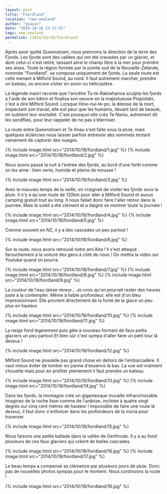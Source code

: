 ```yaml
---
layout: post
title: "Fiordland"
location: "new-zealand"
author: "gsavin"
date: "2014-10-18 23:17:52"
tags: new-zealand
permalink: /2014/10/18/fiordland/
---
```

Après avoir quitté Queenstown, nous prennons la direction de la terre des Fjords. Les fjords sont des vallées qui ont été creusées par un glacier, et dont celui-ci s'est retiré, laissant ainsi le champ libre à la mer pour prendre ses aises. Toute la région formée par la pointe sud de la Nouvelle-Zélande, nommée "Fiordland", se compose uniquement de fjords. La seule route est celle menant à Milford Sound, au nord. Il faut autrement marcher, prendre un bateau, ou encore visiter en avion ou hélicoptère.

La légende maori raconte que l'ancêtre Tu-te-Rakiwhanoa sculpta les fjords a l'aide de son bâton et finalisa son oeuvre en la majestueuse Piopiotahi, c'est à dire Milford Sound. Lorsque Hine-nui-te-po, la déesse de la mort, inspectant son travail, elle eut peur que les humains, devant tant de beauté, en oublient leur mortalité. C'est pourquoi elle créa Te Namu, autrement dit les sandflies, pour leur rappeler de ne pas s'éterniser.

La route entre Queenstown et Te Anau s'est faite sous la pluie, mais quelques éclaircies nous laisser parfois entrevoir des sommets tentant vainement de capturer des nuages.

{% include image.html src="2014/10/18/fiordland/1.jpg" %}
{% include image.html src="2014/10/18/fiordland/2.jpg" %}

Nous avons passé la nuit à l'entrée des fjords, au bord d'une forêt comme on les aime : bien verte, humide et pleine de mousse !

{% include image.html src="2014/10/18/fiordland/3.jpg" %}

Avec le mauvais temps de la veille, on craignait de visiter les fjords sous la pluie. Il n'y a qu'une route de 120km pour aller à Milford Sound et aucun camping gratuit tout au long. Il nous fallait donc faire l'aller retour dans la journée. Mais le soleil a été clément et a daigné se montrer toute la journée !

{% include image.html src="2014/10/18/fiordland/4.jpg" %}
{% include image.html src="2014/10/18/fiordland/5.jpg" %}

Comme souvent en NZ, il y a des cascades un peu partout !

{% include image.html src="2014/10/18/fiordland/6.jpg" %}

Sur la route, nous avons retrouvé notre ami Kéa ! Il s'est attaqué farouchement à la voiture des gens à côté de nous ! On mettra la vidéo sur Youtube quand on pourra.

{% include image.html src="2014/10/18/fiordland/7.jpg" %}
{% include image.html src="2014/10/18/fiordland/8.jpg" %}
{% include image.html src="2014/10/18/fiordland/9.jpg" %}

La couleur de l'eau laisse réveur... Je crois qu'on pourrait rester des heures juste à la contempler. Même à faible profondeur, elle est d'un bleu impressionnant. Elle provient directement de la fonte de la glace un peu plus en hauteur.

{% include image.html src="2014/10/18/fiordland/10.jpg" %}
{% include image.html src="2014/10/18/fiordland/11.jpg" %}

La neige fond légérement puis gèle à nouveau formant de faux petits glaciers un peu partout.Et bien sûr c'est sympa d'aller faire un petit tour là dessus !

{% include image.html src="2014/10/18/fiordland/12.jpg" %}

Milford Sound ne possède pas grand chose en dehors de l'embarcadère. Il vaut mieux éviter de tomber en panne d'essence là bas. La vue est vraiment chouette mais pour en profiter pleinement il faut prendre un bateau.

{% include image.html src="2014/10/18/fiordland/13.jpg" %}
{% include image.html src="2014/10/18/fiordland/14.jpg" %}

Dans les fjords, la montagne crée un gigantesque muraille infranchissable. Imaginez de la roche lisse comme de l'ardoise, inclinée à quatre vingt degrés sur cinq cent mètres de hauteur ! Impossible de faire une route là dessus, il faut donc s'enfoncer dans les profondeurs de la moria pour traverser.

{% include image.html src="2014/10/18/fiordland/15.jpg" %}

Nous faisons une petite ballade dans la vallée de Gerthrude. Il y a au fond plusieurs de ces faux glaciers qui créent de belles cascades.

{% include image.html src="2014/10/18/fiordland/16.jpg" %}
{% include image.html src="2014/10/18/fiordland/17.jpg" %}

Le beau temps a compensé sa clémence par plusieurs jours de pluie. Donc pas de nouvelles photos sympas pour le moment. Nous continuons la route !

{% include image.html src="2014/10/18/fiordland/18.jpg" %}
